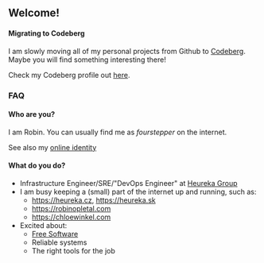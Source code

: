## Welcome!

#### Migrating to Codeberg

I am slowly moving all of my personal projects from Github to [Codeberg](https://codeberg.org/). Maybe you will find something interesting there!

Check my Codeberg profile out [here](https://codeberg.org/fourstepper).

### FAQ

#### Who are you?

I am Robin. You can usually find me as _fourstepper_ on the internet.

See also my [online identity](https://keyoxide.org/me%40robinopletal.com)

#### What do you do?

- Infrastructure Engineer/SRE/"DevOps Engineer" at [Heureka Group](https://heureka.group/cz-en/)
- I am busy keeping a (small) part of the internet up and running, such as:
  - https://heureka.cz, https://heureka.sk
  - https://robinopletal.com
  - https://chloewinkel.com
- Excited about:
  - [Free Software](https://writefreesoftware.org/learn)
  - Reliable systems
  - The right tools for the job
